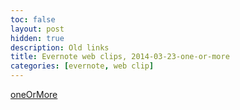 ```yaml
---
toc: false
layout: post
hidden: true
description: Old links
title: Evernote web clips, 2014-03-23-one-or-more
categories: [evernote, web clip]
---
```


[oneOrMore]()

